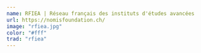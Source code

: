 ```yaml
---
name: RFIEA | Réseau français des instituts d'études avancées
url: https://nomisfoundation.ch/
image: "rfiea.jpg"
color: "#fff"
trad: "rfiea"
---
```

